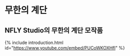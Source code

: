 # 무한의 계단
NFLY Studio의 무한의 계단 모작품
---
{% include introduction.html id="https://www.youtube.com/embed/PUCoWKOXHfI" %}
